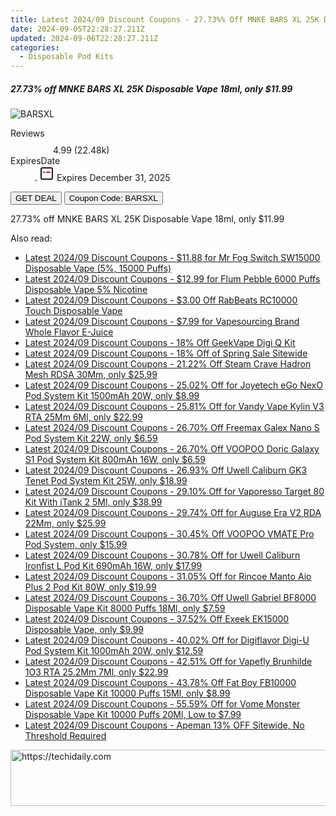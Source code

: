 ```yaml
---
title: Latest 2024/09 Discount Coupons - 27.73%% Off MNKE BARS XL 25K Disposable Vape 18Ml, only $11.99
date: 2024-09-05T22:28:27.211Z
updated: 2024-09-06T22:28:27.211Z
categories:
  - Disposable Pod Kits
---
```



<div class="max-w-4xl mx-auto grid grid-cols-1 lg:max-w-5xl lg:gap-x-20 lg:grid-cols-2">
  <div class="relative p-3 col-start-1 row-start-1 flex flex-col-reverse rounded-lg bg-gradient-to-t from-black/75 via-black/0 sm:bg-none sm:row-start-2 sm:p-0 lg:row-start-1">
    <h5 class="mt-1 text-lg font-semibold text-white sm:text-slate-900 md:text-2xl dark:sm:text-white">27.73% off MNKE BARS XL 25K Disposable Vape 18ml, only $11.99</h5>
  </div>
  
  <div class="col-start-1 col-end-3 row-start-1 grid gap-4 sm:mb-6 sm:grid-cols-4 lg:col-start-2 lg:row-span-6 lg:row-end-6 lg:mb-0 lg:gap-6">
      <img src="https://static.shareasale.com/image/90958/deal/MNKEBARSXL25KDisposableVape18ml.png" onClick="javascript:window.open(decodeURIComponent('https%3A%2F%2Fwww.shareasale.com%2Fu.cfm%3Fd%3D1117562%26m%3D90958%26u%3D4338022'), '_blank');void(0);" alt="BARSXL" class="h-60 w-full rounded-lg object-cover sm:col-span-2 sm:h-52 lg:col-span-full" loading="lazy" />
    
  </div>
  <dl class="row-start-2 mt-4 flex items-center text-xs font-medium sm:row-start-3 sm:mt-1 md:mt-2.5 lg:row-start-2">
    <dt class="sr-only">Reviews</dt>
    <dd class="flex items-center text-indigo-600 dark:text-indigo-400">
      <svg width="24" height="24" fill="none" aria-hidden="true" class="mr-1 stroke-current dark:stroke-indigo-500">
        <path d="m12 5 2 5h5l-4 4 2.103 5L12 16l-5.103 3L9 14l-4-4h5l2-5Z" stroke-width="2" stroke-linecap="round" stroke-linejoin="round" />
      </svg>
      <span>4.99 <span class="font-normal text-slate-400">(22.48k)</span></span>
    </dd>
    <dt class="sr-only">ExpiresDate</dt>
    <dd class="flex items-center">
      <svg width="2" height="2" aria-hidden="true" fill="currentColor" class="mx-3 text-slate-300">
        <circle cx="1" cy="1" r="1" />
      </svg>
      <svg width="24" height="24" viewBox="0 0 24 24" fill="none" stroke="currentColor" stroke-width="2">
        <rect x="3" y="3" width="18" height="18" rx="2" fill="#fff" />
        <path d="M6 10L18 10" stroke="red" stroke-width="2" fill="none" />
        <path d="M10 6L10 18" stroke="#fff" stroke-width="2" fill="none" />
      </svg>
      Expires December 31, 2025    </dd>
  </dl>
  <div class="col-start-1 row-start-3 mt-4 self-center sm:col-start-2 sm:row-span-2 sm:row-start-2 sm:mt-0 lg:col-start-1 lg:row-start-3 lg:row-end-4 lg:mt-6">
    <button type="button" onClick="javascript:window.open(decodeURIComponent('https%3A%2F%2Fwww.shareasale.com%2Fu.cfm%3Fd%3D1117562%26m%3D90958%26u%3D4338022'), '_blank');void(0);" class="rounded-lg bg-red-600 px-3 py-2 text-sm font-medium leading-6 text-white">GET DEAL</button>
    <button type="button" onClick="javascript:window.open(decodeURIComponent('https%3A%2F%2Fwww.shareasale.com%2Fu.cfm%3Fd%3D1117562%26m%3D90958%26u%3D4338022'), '_blank');void(0);" class="border-dashed border-2 border-indigo-600 bg-green-100 text-sm leading-6 font-medium py-2 px-3 rounded-lg">Coupon Code: BARSXL</button>
  </div>
  <p class="col-start-1 mt-4 text-sm leading-6 sm:col-span-2 lg:col-span-1 lg:row-start-4 lg:mt-6 dark:text-slate-400">
    27.73% off MNKE BARS XL 25K Disposable Vape 18ml, only $11.99 
  </p>
</div>
<span class="atpl-alsoreadstyle">Also read:</span>
<div><ul>
<li><a href="https://coupons.techidaily.com/coupon-1104965-share-59344-sale/"><u>Latest 2024/09 Discount Coupons - $11.88 for Mr Fog Switch SW15000 Disposable Vape (5%, 15000 Puffs)</u></a></li>
<li><a href="https://coupons.techidaily.com/coupon-944778-share-90958-sale/"><u>Latest 2024/09 Discount Coupons - $12.99 for Flum Pebble 6000 Puffs Disposable Vape 5% Nicotine</u></a></li>
<li><a href="https://coupons.techidaily.com/coupon-1103151-share-59344-sale/"><u>Latest 2024/09 Discount Coupons - $3.00 Off RabBeats RC10000 Touch Disposable Vape</u></a></li>
<li><a href="https://coupons.techidaily.com/coupon-999954-share-90958-sale/"><u>Latest 2024/09 Discount Coupons - $7.99 for Vapesourcing Brand Whole Flavor E-Juice</u></a></li>
<li><a href="https://coupons.techidaily.com/coupon-1103149-share-59344-sale/"><u>Latest 2024/09 Discount Coupons - 18% Off GeekVape Digi Q Kit</u></a></li>
<li><a href="https://coupons.techidaily.com/coupon-1104126-share-122475-sale/"><u>Latest 2024/09 Discount Coupons - 18% Off of Spring Sale Sitewide</u></a></li>
<li><a href="https://coupons.techidaily.com/coupon-1056026-share-90958-sale/"><u>Latest 2024/09 Discount Coupons - 21.22% Off Steam Crave Hadron Mesh RDSA 30Mm, only $25.99</u></a></li>
<li><a href="https://coupons.techidaily.com/coupon-1104232-share-90958-sale/"><u>Latest 2024/09 Discount Coupons - 25.02% Off for Joyetech eGo NexO Pod System Kit 1500mAh 20W, only $8.99</u></a></li>
<li><a href="https://coupons.techidaily.com/coupon-1017163-share-90958-sale/"><u>Latest 2024/09 Discount Coupons - 25.81% Off for Vandy Vape Kylin V3 RTA 25Mm 6Ml, only $22.99</u></a></li>
<li><a href="https://coupons.techidaily.com/coupon-1104902-share-90958-sale/"><u>Latest 2024/09 Discount Coupons - 26.70% Off Freemax Galex Nano S Pod System Kit 22W, only $6.59</u></a></li>
<li><a href="https://coupons.techidaily.com/coupon-1104900-share-90958-sale/"><u>Latest 2024/09 Discount Coupons - 26.70% Off VOOPOO Doric Galaxy S1 Pod System Kit 800mAh 16W, only $6.59</u></a></li>
<li><a href="https://coupons.techidaily.com/coupon-1103103-share-90958-sale/"><u>Latest 2024/09 Discount Coupons - 26.93% Off Uwell Caliburn GK3 Tenet Pod System Kit 25W, only $18.99</u></a></li>
<li><a href="https://coupons.techidaily.com/coupon-1037793-share-90958-sale/"><u>Latest 2024/09 Discount Coupons - 29.10% Off for Vaporesso Target 80 Kit With iTank 2 5Ml, only $38.99</u></a></li>
<li><a href="https://coupons.techidaily.com/coupon-1104228-share-90958-sale/"><u>Latest 2024/09 Discount Coupons - 29.74% Off for Auguse Era V2 RDA 22Mm, only $25.99</u></a></li>
<li><a href="https://coupons.techidaily.com/coupon-1074718-share-90958-sale/"><u>Latest 2024/09 Discount Coupons - 30.45% Off VOOPOO VMATE Pro Pod System, only $15.99</u></a></li>
<li><a href="https://coupons.techidaily.com/coupon-1021171-share-90958-sale/"><u>Latest 2024/09 Discount Coupons - 30.78% Off for Uwell Caliburn Ironfist L Pod Kit 690mAh 16W, only $17.99</u></a></li>
<li><a href="https://coupons.techidaily.com/coupon-1057867-share-90958-sale/"><u>Latest 2024/09 Discount Coupons - 31.05% Off for Rincoe Manto Aio Plus 2 Pod Kit 80W, only $19.99</u></a></li>
<li><a href="https://coupons.techidaily.com/coupon-1035855-share-90958-sale/"><u>Latest 2024/09 Discount Coupons - 36.70% Off Uwell Gabriel BF8000 Disposable Vape Kit 8000 Puffs 18Ml, only $7.59</u></a></li>
<li><a href="https://coupons.techidaily.com/coupon-1087676-share-90958-sale/"><u>Latest 2024/09 Discount Coupons - 37.52% Off Exeek EK15000 Disposable Vape, only $9.99</u></a></li>
<li><a href="https://coupons.techidaily.com/coupon-943113-share-90958-sale/"><u>Latest 2024/09 Discount Coupons - 40.02% Off for Digiflavor Digi-U Pod System Kit 1000mAh 20W, only $12.59</u></a></li>
<li><a href="https://coupons.techidaily.com/coupon-1032761-share-90958-sale/"><u>Latest 2024/09 Discount Coupons - 42.51% Off for Vapefly Brunhilde 1O3 RTA 25.2Mm 7Ml, only $22.99</u></a></li>
<li><a href="https://coupons.techidaily.com/coupon-1062294-share-90958-sale/"><u>Latest 2024/09 Discount Coupons - 43.78% Off Fat Boy FB10000 Disposable Vape Kit 10000 Puffs 15Ml, only $8.99</u></a></li>
<li><a href="https://coupons.techidaily.com/coupon-996116-share-90958-sale/"><u>Latest 2024/09 Discount Coupons - 55.59% Off for Vome Monster Disposable Vape Kit 10000 Puffs 20Ml, Low to $7.99</u></a></li>
<li><a href="https://coupons.techidaily.com/coupon-1104879-share-128862-sale/"><u>Latest 2024/09 Discount Coupons - Apeman 13% OFF Sitewide, No Threshold Required</u></a></li>
</ul></div>

<ins class="adsbygoogle"
      style="display:block"
      data-ad-client="ca-pub-7571918770474297"
      data-ad-slot="8358498916"
      data-ad-format="auto"
      data-full-width-responsive="true"></ins>
<!-- affiliate ads begin -->
<a href="https://ephamedtechinc.pxf.io/c/5597632/2123508/26400" target="_top" id="2123508">
  <img src="//a.impactradius-go.com/display-ad/26400-2123508" border="0" alt="https://techidaily.com" width="728" height="90"/>
</a>
<img height="0" width="0" src="https://ephamedtechinc.pxf.io/i/5597632/2123508/26400" style="position:absolute;visibility:hidden;" border="0" />
<!-- affiliate ads end -->